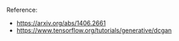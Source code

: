 Reference: 
- https://arxiv.org/abs/1406.2661
- https://www.tensorflow.org/tutorials/generative/dcgan